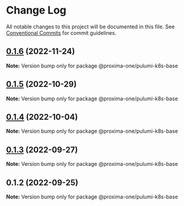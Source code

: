# Change Log

All notable changes to this project will be documented in this file.
See [Conventional Commits](https://conventionalcommits.org) for commit guidelines.

## [0.1.6](https://github.com/proxima-one/pulumi-components/compare/@proxima-one/pulumi-k8s-base@0.1.5...@proxima-one/pulumi-k8s-base@0.1.6) (2022-11-24)

**Note:** Version bump only for package @proxima-one/pulumi-k8s-base





## [0.1.5](https://github.com/proxima-one/pulumi-components/compare/@proxima-one/pulumi-k8s-base@0.1.4...@proxima-one/pulumi-k8s-base@0.1.5) (2022-10-29)

**Note:** Version bump only for package @proxima-one/pulumi-k8s-base





## [0.1.4](https://github.com/proxima-one/pulumi-components/compare/@proxima-one/pulumi-k8s-base@0.1.3...@proxima-one/pulumi-k8s-base@0.1.4) (2022-10-04)

**Note:** Version bump only for package @proxima-one/pulumi-k8s-base





## [0.1.3](https://github.com/proxima-one/pulumi-components/compare/@proxima-one/pulumi-k8s-base@0.1.2...@proxima-one/pulumi-k8s-base@0.1.3) (2022-09-27)

**Note:** Version bump only for package @proxima-one/pulumi-k8s-base





## 0.1.2 (2022-09-25)

**Note:** Version bump only for package @proxima-one/pulumi-k8s-base
